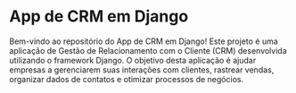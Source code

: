 # App de CRM em Django
Bem-vindo ao repositório do App de CRM em Django! Este projeto é uma aplicação de Gestão de Relacionamento com o Cliente (CRM) desenvolvida utilizando o framework Django. O objetivo desta aplicação é ajudar empresas a gerenciarem suas interações com clientes, rastrear vendas, organizar dados de contatos e otimizar processos de negócios.

